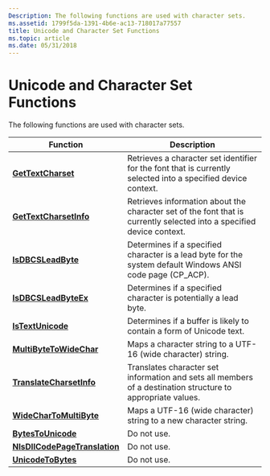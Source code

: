```yaml
---
Description: The following functions are used with character sets.
ms.assetid: 1799f5da-1391-4b6e-ac13-718017a77557
title: Unicode and Character Set Functions
ms.topic: article
ms.date: 05/31/2018
---
```


# Unicode and Character Set Functions

The following functions are used with character sets.



| Function                                                       | Description                                                                                                           |
|----------------------------------------------------------------|-----------------------------------------------------------------------------------------------------------------------|
| [**GetTextCharset**](/windows/desktop/api/Wingdi/nf-wingdi-gettextcharset)                       | Retrieves a character set identifier for the font that is currently selected into a specified device context.         |
| [**GetTextCharsetInfo**](/windows/desktop/api/Wingdi/nf-wingdi-gettextcharsetinfo)               | Retrieves information about the character set of the font that is currently selected into a specified device context. |
| [**IsDBCSLeadByte**](/windows/desktop/api/Winnls/nf-winnls-isdbcsleadbyte)                       | Determines if a specified character is a lead byte for the system default Windows ANSI code page (CP\_ACP).           |
| [**IsDBCSLeadByteEx**](/windows/desktop/api/Winnls/nf-winnls-isdbcsleadbyteex)                   | Determines if a specified character is potentially a lead byte.                                                       |
| [**IsTextUnicode**](/windows/desktop/api/Winbase/nf-winbase-istextunicode)                         | Determines if a buffer is likely to contain a form of Unicode text.                                                   |
| [**MultiByteToWideChar**](/windows/desktop/api/Stringapiset/nf-stringapiset-multibytetowidechar)             | Maps a character string to a UTF-16 (wide character) string.                                                          |
| [**TranslateCharsetInfo**](/windows/desktop/api/Wingdi/nf-wingdi-translatecharsetinfo)           | Translates character set information and sets all members of a destination structure to appropriate values.           |
| [**WideCharToMultiByte**](/windows/desktop/api/Stringapiset/nf-stringapiset-widechartomultibyte)             | Maps a UTF-16 (wide character) string to a new character string.                                                      |
| [**BytesToUnicode**](https://msdn.microsoft.com/en-us/library/Dd317724(v=VS.85).aspx)                       | Do not use.                                                                                                           |
| [**NlsDllCodePageTranslation**](/windows/desktop/api/Gb18030/nf-gb18030-nlsdllcodepagetranslation) | Do not use.                                                                                                           |
| [**UnicodeToBytes**](https://msdn.microsoft.com/en-us/library/Dd374082(v=VS.85).aspx)                       | Do not use.                                                                                                           |



 

 

 



